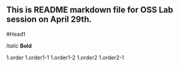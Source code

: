 ## This is README markdown file for OSS Lab session on April 29th.
#Head1

*Italic*
**Bold**

1.order
	1.order1-1
	1.order1-2
1.order2
	1.order2-1
